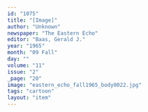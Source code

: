 ```yaml
---
id: "1075"
title: "[Image]"
author: "Unknown"
newspaper: "The Eastern Echo"
editor: "Baas, Gerald J."
year: "1965"
month: "09 Fall"
day: ""
volume: "11"
issue: "2"
_page: "20"
image: "eastern_echo_fall1965_body0022.jpg"
tags: "cartoon"
layout: "item"
---
```


